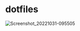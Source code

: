 # dotfiles

![Screenshot_20221031-095505](https://user-images.githubusercontent.com/71889751/198970888-74a9aa7d-2fb7-45a8-8d84-fafdf12e4dbc.png)

<!--SHELL: zsh + [powerlevel10k theme](https://github.com/romkatv/powerlevel10k)-->

<!--EDITOR: Neovim-->

<!--FETCH: rxfetch(custom)-->
